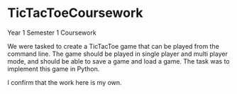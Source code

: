 # TicTacToeCoursework

Year 1 Semester 1 Coursework

We were tasked to create a TicTacToe game that can be played from the command line. The game should be played in single player and multi player
mode, and should be able to save a game and load a game. The task was to implement this game in Python.

I confirm that the work here is my own.
